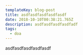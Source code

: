 ```yaml
---
templateKey: blog-post
title: asdfasdfasdfasdfasdf
date: 2018-10-10T00:38:21.765Z
description: asdfasdfasdfasdfadf
tags:
  - doa
---
```

asdfasdfasdfasdfasdf
